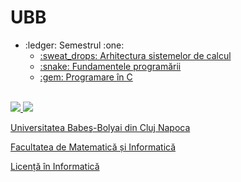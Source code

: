 # UBB
<ul>
  <li>:ledger: Semestrul :one:
    <ul>
      <li>
        <a href="https://github.com/mihai12p/ubb/tree/main/asc"> 
          :sweat_drops:  Arhitectura sistemelor de calcul
        </a>
      </li>
      <li>
        <a href="https://github.com/mihai12p/ubb/tree/main/fp"> 
          :snake:  Fundamentele programării
        </a>
      </li>
      <li>
        <a href="https://github.com/mihai12p/ubb/tree/main/c"> 
          :gem:  Programare în C
        </a>
      </li>
    </ul>
  </li>
</ul>

<br>
<a href="http://www.cs.ubbcluj.ro">
<img src="http://www.chem.ubbcluj.ro/romana/conferinte/MEEMB/archive/pictures/ubb.gif" />
<img src="https://www.ubbcluj.ro/images/logo/logo_cs.png" />
<p> Universitatea Babeş-Bolyai din Cluj Napoca </p>
<p> Facultatea de Matematică și Informatică </p>
<p> Licență în Informatică </p>
</a>
<br>
